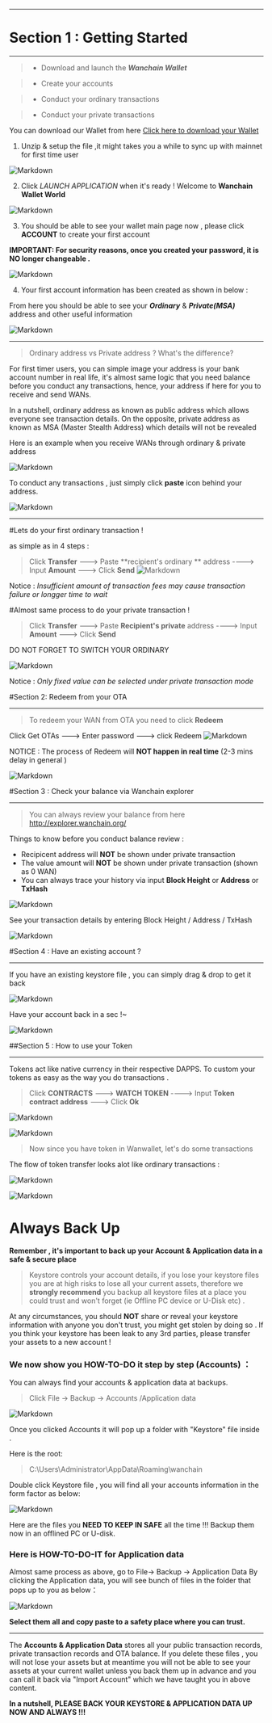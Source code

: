 ---

# Section 1 : Getting Started


----------


>* Download and launch the _**Wanchain Wallet**_

>* Create your accounts

>* Conduct your ordinary transactions 

>* Conduct your private transactions


You can download our Wallet from here [Click here to download your Wallet](https://github.com/wanchain/go-wanchain/releases/tag/v0.3.3)




1. Unzip & setup the file ,it might takes you a while to sync up with mainnet for first time user
   

 ![Markdown](http://i1.bvimg.com/625003/d99ea2e3860a7189.png)

2. Click _LAUNCH APPLICATION_ when it's ready ! Welcome to **Wanchain Wallet World** 
 

![Markdown](http://i1.bvimg.com/625003/a9a5c9224d4ed947.png)
 

3. You should be able to see your wallet main page now , please click **ACCOUNT** to create your first account

**IMPORTANT: For security reasons, once you created your password, it is NO longer changeable .**
 
  ![Markdown](http://i2.bvimg.com/625003/4d4c7161a37641e5.png)

4. Your first account information has been created as shown in below :
    
 From here you should be able to see your **_Ordinary_** & **_Private(MSA)_** address and other useful information

![Markdown](http://i1.bvimg.com/625003/71dfdbd9de61c181.png)


----------
>Ordinary address vs Private address ? What's the difference? 

For first timer users, you can simple image your address is your bank account number in real life, it's almost same logic that you need balance before you conduct any transactions, hence, your address if here for you to receive and send WANs.

In a nutshell, ordinary address as known as public address which allows everyone see transaction details.
On the opposite, private address as known as MSA (Master Stealth Address) which details will not be revealed 

Here is an example when you receive WANs through ordinary & private address

![Markdown](http://i4.bvimg.com/625003/ce73dd7e7565e859.png)

To conduct any transactions , just simply click **paste** icon behind your address. 

![Markdown](http://i1.bvimg.com/625003/b13c81876f8b613c.png)


----------


#Lets do your first ordinary transaction !

as simple as in 4 steps :

> Click **Transfer**  ---> Paste **recipient's ordinary ** address ----> Input **Amount** ---> Click **Send**
![Markdown](http://i4.bvimg.com/625003/b188cae3a26a3a9f.png)

Notice : _Insufficient amount of transaction fees may cause transaction failure or longger time to wait_

#Almost same process to do your private transaction ! 


> Click **Transfer**  ---> Paste **Recipient's private** address ----> Input **Amount** ---> Click **Send**

DO NOT FORGET TO SWITCH YOUR ORDINARY 

![Markdown](http://i2.bvimg.com/625003/abfe1af7456fb598.png)

Notice : _Only fixed value can be selected under private transaction mode_




#Section 2: Redeem from your OTA


----------


> To redeem your WAN from OTA you need to click **Redeem**

Click Get OTAs ---> Enter password ---> click Redeem
![Markdown](http://i4.bvimg.com/625003/3fe60b0639ab081b.png)

NOTICE : The process of Redeem will **NOT happen in real time**  (2-3 mins delay in general )

![Markdown](http://i2.bvimg.com/625003/2305ee4d8433460e.png)

#Section 3 : Check your balance via Wanchain explorer 


----------


> You can always review your balance from here
  http://explorer.wanchain.org/
  
Things to know before you conduct balance review :
 - Recipicent address will **NOT** be shown under private transaction 
 - The value amount will **NOT** be shown under private transaction (shown as 0 WAN)
 - You can always trace your history via input **Block Height** or **Address** or **TxHash** 
 
![Markdown](http://i4.bvimg.com/625003/bbe3aebfd8d78773.png)

See your transaction details by entering Block Height / Address / TxHash


![Markdown](http://i4.bvimg.com/625003/aafdb353c57fe458.png)

#Section 4 : Have an existing account ?


----------


If you have an existing keystore file , you can simply drag & drop to get it back 


![Markdown](http://i1.bvimg.com/625003/61deaba81cac9b27.png)

Have your account back in a sec !~

![Markdown](http://i4.bvimg.com/625003/6b741e494e8055bc.png)

  
##Section 5 : How to use your Token


----------
Tokens act like native currency in their respective DAPPS. 
To custom your tokens as easy as the way you do transactions . 
> Click **CONTRACTS**  ---> **WATCH TOKEN**  ----> Input **Token contract address** ---> Click **Ok**

![Markdown](http://i1.bvimg.com/625003/2522428d3e47ea63.png)

![Markdown](http://i4.bvimg.com/625003/a464179e9339c4d8.png)

> Now since you have token in Wanwallet, let's do some transactions 

The flow of token transfer looks alot like ordinary transactions :

![Markdown](http://i1.bvimg.com/625003/9b601c3aa6562b5b.png)


![Markdown](http://i2.bvimg.com/625003/56e2cf04259de02as.png)


# Always Back Up

**Remember , it's important to back up your Account & Application data in a safe & secure place**

> Keystore controls your account details, if you lose your keystore files you are at high risks to lose all your current assets, therefore we **strongly recommend** you backup all keystore files at a place you could trust and won't forget (ie Offline PC device or U-Disk etc) . 

At any circumstances, you should **NOT** share or reveal your keystore information with anyone you don't trust, you might get stolen by doing so . If you think your keystore has been leak to any 3rd parties, please transfer your assets to a new account ! 


### We now show you HOW-TO-DO it step by step (Accounts) ：
You can always find your accounts & application data at backups.
>Click File -> Backup -> Accounts /Application data 

![Markdown](http://i2.bvimg.com/625003/32eea5b1c2972c28.png)

Once you clicked Accounts it will pop up a folder with "Keystore" file inside .

Here is the root:
>C:\Users\Administrator\AppData\Roaming\wanchain

Double click Keystore file , you will find all your accounts information in the form factor as below: 

![Markdown](http://i1.bvimg.com/625003/9dcd23b0e0e34cac.png)

Here are the files you **NEED TO KEEP IN SAFE** all the time !!!  Backup them now in an offlined PC or U-disk.

### Here is HOW-TO-DO-IT for Application data

Almost same process as above, go to File-> Backup -> Application Data 
By clicking the Application data, you will see bunch of files in the folder that pops up to you as below：

![Markdown](http://i1.bvimg.com/625003/acaaceb19092e1aa.png)

**Select them all and copy paste to a safety place where you can trust.**


--------------------------------------------------------------------------------------------------------------------

The **Accounts & Application Data** stores all your public transaction records, private transaction records and OTA balance. If you delete these files , you will not lose your assets but at meantime you will not be able to see your assets at your current wallet unless you back them up in advance and you can call it back via "Import Account" which we have taught you in above content. 

**In a nutshell, PLEASE BACK YOUR KEYSTORE & APPLICATION DATA UP NOW AND ALWAYS !!!**

